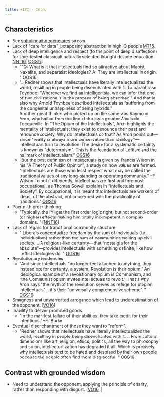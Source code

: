 ```yaml
---
title: +IYI - Intro
---
```

  

## Characteristics
- See [sphulinga/hdegenerates](https://sphulinga.wordpress.com/category/twitter/hdegenerates/) stream
- Lack of "care for data" juxtaposing abstraction in high IQ people [MT15](https://manasataramgini.wordpress.com/2015/12/23/lutika-somakhyo%E1%B8%A5-pravada%E1%B8%A5/).
- Lack of deep intelligence and respect (to the point of deep disaffection) for time-tested classical/ naturally selected thought despite education [NNT16](https://medium.com/@nntaleb/the-intellectual-yet-idiot-13211e2d0577#.lepgset6y), [OGS16](https://twitter.com/OGSaffron/status/796270938195165185).
    - ""Q: What is it that intellectuals find so attractive about Maoist, Naxalite, and separatist ideologies? A: They are intellectual in origin. " [OGS16](https://twitter.com/OGSaffron/status/796270938195165185).
    - ".. Redner shows that intellectuals have literally intellectualized the world, resulting in people being disenchanted with it. To paraphrase Toynbee: "Wherever we find an intelligentsia, we can infer that one of two civilizations is in the process of being absorbed." And that is also why Arnold Toynbee described intellectuals as “suffering from the congenital unhappiness of being hybrids."  
        Another great thinker who picked up on the same was Raymond Aron, who hailed from the line of the even greater Alexis de Tocqueville. In "The Opium of the Intellectuals”, Aron highlights the mentality of intellectuals: they exist to denounce their past and renounce society. Why do intellectuals do that? As Aron points out—since "reality is always more conservative than ideology"—intellectuals turn to revolution. The desire for a systematic certainty is known as "determinism". This is the foundation of Leftism and the hallmark of intellectualism." [OGS16](https://twitter.com/OGSaffron/status/796270938195165185)
    - "But the best definition of intellectuals is given by Francis Wilson in his "A Theory of Public Opinion”, a study on how values are formed. "Intellectuals are those who least respect what may be called the traditional values of any long-standing or operating community." –F Wilson  To put it differently, intellectuals are first and foremost occupational, as Thomas Sowell explains in “Intellectuals and Society”. By occupational, it is meant that intellectuals are workers of ideas, of the abstract, not concerned with the practicality of traditions."  [OGS16](https://twitter.com/OGSaffron/status/796270938195165185)
- Poor n-th order thinking.
    - "Typically, the IYI get the first order logic right, but not second-order (or higher) effects making him totally incompetent in complex domains. " \[[NNT16](https://medium.com/@nntaleb/the-intellectual-yet-idiot-13211e2d0577#.lepgset6y)\]
- Lack of regard for tranditional community structure
    - " Liberals conceptualize freedom by the sum of individuals (i.e., individualism) rather than the sum of communities making up civil society. .. A religious-like certainty—that “nostalgia for the absolute”—provides intellectuals with something definite, like how Leftist ideologies do. " [OGS16](https://twitter.com/OGSaffron/status/796270938195165185)
- Revolutionary tendencies
    - "And since intellectuals "no longer feel attached to anything, they instead opt for certainty, a system. Revolution is their opium.” An ideological example of a revolutionary opium is Communism; and “the Communist opium invites intellectuals to revolt." That's why Aron says "the myth of the revolution serves as refuge for utopian intellectuals"—it's their "universally comprehensive scheme".  " [OGS16](https://twitter.com/OGSaffron/status/796270938195165185)
- Smugness and unwarrented arrogance which lead to underestimation of the opponent. \[[VO16](http://www.vox.com/2016/4/21/11451378/smug-american-liberalism)\]
- Inability to deliver promised goods.
    - "In the manifest failure of their abilities, they take credit for their intentions." –E. Burke
- Eventual disenchantment of those they want to "reform".
    - "Redner shows that intellectuals have literally intellectualized the world, resulting in people being disenchanted with it. .. From cultural dimensions like art, religion, ethics, politics, all the way to philosophy and so on, intellectualization has degraded it all. Which is precisely why intellectuals tend to be hated and despised by their own people because the people often find them disgraceful.  " [OGS16](https://twitter.com/OGSaffron/status/796270938195165185)

## Contrast with grounded wisdom

- Need to understand the opponent, applying the principle of charity, rather than responding with disgust. \[[VO16](http://www.vox.com/2016/4/21/11451378/smug-american-liberalism), \]